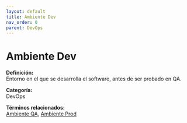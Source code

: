 ```yaml
---
layout: default
title: Ambiente Dev
nav_order: 0
parent: DevOps
---
```


# Ambiente Dev

**Definición:**  
Entorno en el que se desarrolla el software, antes de ser probado en QA.

**Categoría:**  
DevOps  

  


**Términos relacionados:**  
[Ambiente QA](https://maleniski.github.io/diccionario-angl-tec-mx/docs/devops/ambiente-qa.html), [Ambiente Prod](https://maleniski.github.io/diccionario-angl-tec-mx/docs/devops/ambiente-prod.html)

